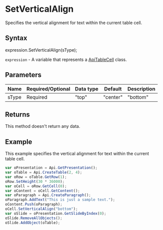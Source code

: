 # SetVerticalAlign

Specifies the vertical alignment for text within the current table cell.

## Syntax

expression.SetVerticalAlign(sType);

`expression` - A variable that represents a [ApiTableCell](../ApiTableCell.md) class.

## Parameters

| **Name** | **Required/Optional** | **Data type** | **Default** | **Description** |
| ------------- | ------------- | ------------- | ------------- | ------------- |
| sType | Required | "top" | "center" | "bottom" |  | The type of the vertical alignment. |

## Returns

This method doesn't return any data.

## Example

This example specifies the vertical alignment for text within the current table cell.

```javascript
var oPresentation = Api.GetPresentation();
var oTable = Api.CreateTable(2, 4);
var oRow = oTable.GetRow(1);
oRow.SetHeight(30 * 36000);
var oCell = oRow.GetCell(0);
var oContent = oCell.GetContent();
var oParagraph = Api.CreateParagraph();
oParagraph.AddText("This is just a sample text.");
oContent.Push(oParagraph);
oCell.SetVerticalAlign("bottom");
var oSlide = oPresentation.GetSlideByIndex(0);
oSlide.RemoveAllObjects();
oSlide.AddObject(oTable);
```
